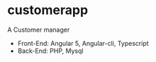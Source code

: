 # customerapp
A Customer manager
- Front-End: Angular 5, Angular-cli, Typescript
- Back-End: PHP, Mysql
